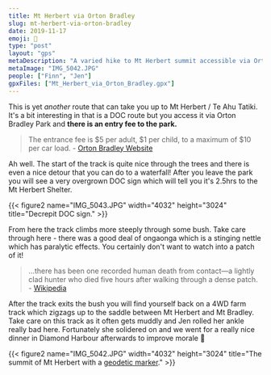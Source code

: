 ```yaml
---
title: Mt Herbert via Orton Bradley
slug: mt-herbert-via-orton-bradley
date: 2019-11-17
emoji: 🥾
type: "post"
layout: "gps"
metaDescription: "A varied hike to Mt Herbert summit accessible via Orton Bradley Park. 4.5hr, 18km round trip."
metaImage: "IMG_5042.JPG"
people: ["Finn", "Jen"]
gpxFiles: ["Mt_Herbert_via_Orton_Bradley.gpx"]
---
```


This is yet _another_ route that can take you up to Mt Herbert / Te Ahu Tatiki. It's a bit interesting in that is a DOC route but you access it via Orton Bradley Park and __there is an entry fee to the park.__

> The entrance fee is $5 per adult, $1 per child, to a maximum of $10 per car load. - [Orton Bradley Website](http://www.ortonbradley.nz/#intro)

Ah well. The start of the track is quite nice through the trees and there is even a nice detour that you can do to a waterfall! After you leave the park you will see a very overgrown DOC sign which will tell you it's 2.5hrs to the Mt Herbert Shelter.

{{< figure2 name="IMG_5043.JPG" width="4032" height="3024" title="Decrepit DOC sign." >}}

From here the track climbs more steeply through some bush. Take care through here - there was a good deal of ongaonga which is a stinging nettle which has paralytic effects. You certainly don't want to watch into a patch of it!

> ...there has been one recorded human death from contact—a lightly clad hunter who died five hours after walking through a dense patch. - [Wikipedia](https://en.wikipedia.org/wiki/Urtica_ferox)

After the track exits the bush you will find yourself back on a 4WD farm track which zigzags up to the saddle between Mt Herbert and Mt Bradley. Take care on this track as it often gets muddly and Jen rolled her ankle really bad here. Fortunately she solidered on and we went for a really nice dinner in Diamond Harbour afterwards to improve morale 🥰

{{< figure2 name="IMG_5042.JPG" width="4032" height="3024" title="The summit of Mt Herbert with a [geodetic marker](https://www.geodesy.linz.govt.nz/gdb/index.cgi?mode=gmap&code=A588&sessionid=101605524377011642481008&action=+setfoundmarks+updatelist&foundmarklist=A5GX|A5GY|APH5|APH4|APH3|APH2|APH1|A588|EQVK|AG28|A296|A0YE&listaction=clear+add&mark=)." >}}
